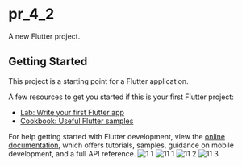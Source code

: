 # pr_4_2

A new Flutter project.

## Getting Started

This project is a starting point for a Flutter application.

A few resources to get you started if this is your first Flutter project:

- [Lab: Write your first Flutter app](https://docs.flutter.dev/get-started/codelab)
- [Cookbook: Useful Flutter samples](https://docs.flutter.dev/cookbook)

For help getting started with Flutter development, view the
[online documentation](https://docs.flutter.dev/), which offers tutorials,
samples, guidance on mobile development, and a full API reference.
![1 1](https://user-images.githubusercontent.com/121868564/218379887-f6c126a5-325e-43c7-959c-2dca4be31591.png)
![11 1](https://user-images.githubusercontent.com/121868564/218379894-f4c5aeff-d9e4-49c6-b2df-d0d5d42665da.png)
![11 2](https://user-images.githubusercontent.com/121868564/218379895-969abc38-3e55-4615-a160-911651e34dbc.png)
![11 3](https://user-images.githubusercontent.com/121868564/218379898-0f3dae19-c6b3-491b-b3f9-90aa6da701a2.png)
